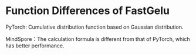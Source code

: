 ﻿# Function Differences of FastGelu

PyTorch: Cumulative distribution function based on Gaussian distribution.

MindSpore：The calculation formula is different from that of PyTorch, which has better performance.
